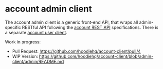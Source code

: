 # account admin client

The account admin client is a generic front-end API, that wraps all
admin-specific RESTful API following the [account REST API](http://docs.accountrestapi.apiary.io/)
specifications. There is a separate [account user client](..).

Work in progress:

- Pull Request: https://github.com/hoodiehq/account-client/pull/4
- WIP Version: https://github.com/hoodiehq/account-client/blob/admin-client/admin/README.md
